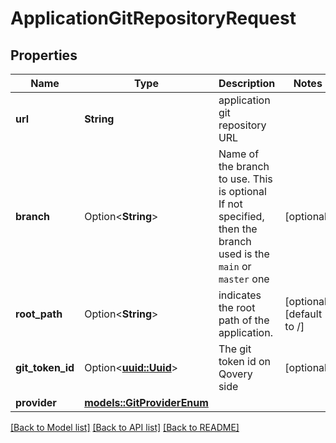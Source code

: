 # ApplicationGitRepositoryRequest

## Properties

Name | Type | Description | Notes
------------ | ------------- | ------------- | -------------
**url** | **String** | application git repository URL | 
**branch** | Option<**String**> | Name of the branch to use. This is optional If not specified, then the branch used is the `main` or `master` one  | [optional]
**root_path** | Option<**String**> | indicates the root path of the application. | [optional][default to /]
**git_token_id** | Option<[**uuid::Uuid**](uuid::Uuid.md)> | The git token id on Qovery side | [optional]
**provider** | [**models::GitProviderEnum**](GitProviderEnum.md) |  | 

[[Back to Model list]](../README.md#documentation-for-models) [[Back to API list]](../README.md#documentation-for-api-endpoints) [[Back to README]](../README.md)


